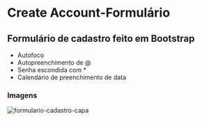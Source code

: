 # Create Account-Formulário
## Formulário de cadastro feito em Bootstrap
* Autofoco
*  Autopreenchimento de @
*  Senha  escondida com *
*  Calendário de preenchimento de data 
### Imagens
![formulario-cadastro-capa](https://user-images.githubusercontent.com/80430295/115095796-f0905180-9ef8-11eb-8eef-ce65fca9b4fb.png)
